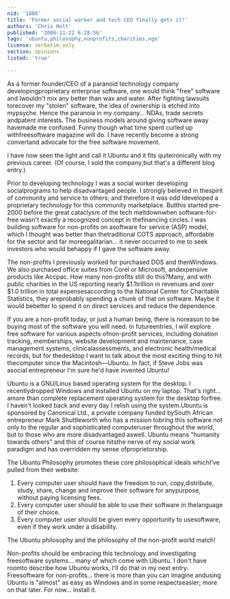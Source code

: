 ```yaml
---
nid: '1886'
title: 'Former social worker and tech CEO finally gets it!'
authors: 'Chris Holt'
published: '2006-11-22 6:28:56'
tags: 'ubuntu,philosophy,nonprofits,charities,ngo'
license: verbatim_only
section: opinions
listed: 'true'

---
```

As a former founder/CEO of a paranoid technology company developingproprietary enterprise software, one would think "free" software and Iwouldn't mix any better than wax and water. After fighting lawsuits torecover my "stolen" software, the idea of ownership is etched into mypsyche. Hence the paranoia in my company... NDAs, trade secrets andpatent interests. The business models around giving software away havemade me confused. Funny though what time spent curled up withfreesoftware magazine will do. I have recently become a strong convertand advocate for the free software movement.

I have now seen the light and call it Ubuntu and it fits quiteironically with my previous career. (Of course, I sold the company;but that's a different blog entry.)

Prior to developing technology I was a social worker developing socialprograms to help disadvantaged people. I strongly believed in thespirit of community and service to others; and therefore it was odd Ideveloped a proprietary technology for this community marketplace. Butthis started pre-2000 before the great cataclysm of the tech meltdownwhen software-for-free wasn't exactly a recognized concept in thefinancing circles. I was building software for non-profits on asoftware for service (ASP) model, which I thought was better than thetraditional COTS approach, affordable for the sector and far moreegalitarian... it never occurred to me to seek investors who would behappy if I gave the software away.

The non-profits I previously worked for purchased DOS and thenWindows. We also purchased office suites from Corel or Microsoft, andexpensive products like Accpac. How many non-profits still do this?Many, and with public charities in the US reporting nearly $1.1trillion in revenues and over $1.0 trillion in total expensesaccording to the National Center for Charitable Statistics, they areprobably spending a chunk of that on software. Maybe it would bebetter to spend it on direct services and reduce the dependence.

If you are a non-profit today, or just a human being, there is noreason to be buying most of the software you will need. In futureentries, I will explore free software for various aspects ofnon-profit services, including donation tracking, memberships, website development and maintenance, case management systems, clinicalassessments, and electronic health/medical records; but for thedesktop I want to talk about the most exciting thing to hit thecomputer since the Macintosh—Ubuntu. In fact, if Steve Jobs was asocial entrepreneur I'm sure he'd have invented Ubuntu!

Ubuntu is a GNU/Linux based operating system for the desktop. I recentlydropped Windows and installed Ubuntu on my laptop. That's right... amore than complete replacement operating system for the desktop forfree. I haven't looked back and every day I relish using the system.Ubuntu is sponsored by Canonical Ltd., a private company funded bySouth African entrepreneur Mark Shuttleworth who has a mission tobring this software not only to the regular and sophisticated computeruser throughout the world, but to those who are more disadvantaged aswell.  Ubuntu means "humanity towards others" and this of course hitsthe nerve of my social work paradigm and has overridden my sense ofproprietorship.

The Ubuntu Philosophy promotes these core philosophical ideals whichI've pulled from their website:


1. Every computer user should have the freedom to run, copy,distribute, study, share, change and improve their software for anypurpose, without paying licensing fees.
1. Every computer user should be able to use their software in thelanguage of their choice.
1. Every computer user should be given every opportunity to usesoftware, even if they work under a disability.

The Ubuntu philosophy and the philosophy of the non-profit world match!

Non-profits should be embracing this technology and investigating freesoftware systems... many of which come with Ubuntu. I don't have roomto describe how Ubuntu works, I'll do that in my next entry. Freesoftware for non-profits... there is more than you can imagine andusing Ubuntu is "almost" as easy as Windows and in some respectseasier; more on that later. For now... install it.

